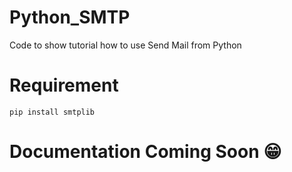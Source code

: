 # Python_SMTP
Code to show tutorial how to use Send Mail from Python

# Requirement
`pip install smtplib`

# Documentation Coming Soon 😁
